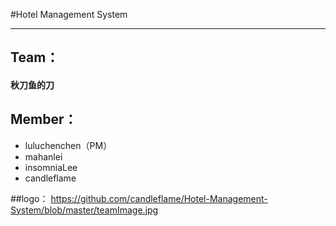 ﻿#Hotel Management System

---

## Team：
####  秋刀鱼的刀
## Member：
* luluchenchen（PM）
* mahanlei
* insomniaLee
* candleflame

##logo：
https://github.com/candleflame/Hotel-Management-System/blob/master/teamImage.jpg
